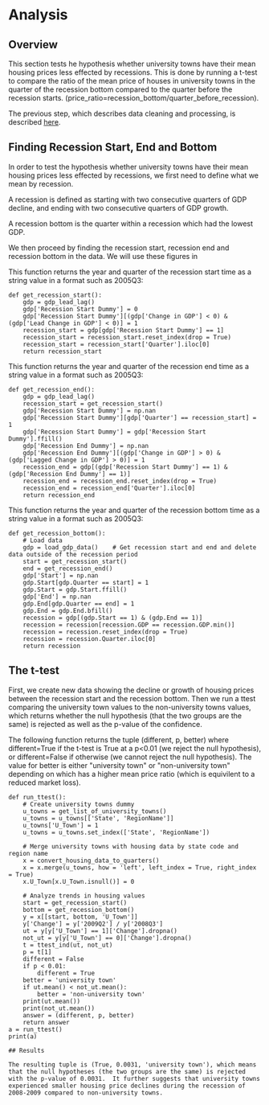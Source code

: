 # Analysis

## Overview 
This section tests he hypothesis whether university towns have their mean housing prices less effected by recessions. This is done by running a t-test to compare the ratio of the mean price of houses in university towns in the quarter of the recession bottom compared to the quarter before the recession starts. (price_ratio=recession_bottom/quarter_before_recession).

The previous step, which describes data cleaning and processing, is described [here](https://eagronin.github.io/university-towns-prepare/).

## Finding Recession Start, End and Bottom

In order to test the hypothesis whether university towns have their mean housing prices less effected by recessions, we first need to define what we mean by recession. 

A recession is defined as starting with two consecutive quarters of GDP decline, and ending with two consecutive quarters of GDP growth.  

A recession bottom is the quarter within a recession which had the lowest GDP.

We then proceed by finding the recession start, recession end and recession bottom in the data.  We will use these figures in 


This function returns the year and quarter of the recession start time as a string value in a format such as 2005Q3:

```
def get_recession_start():
    gdp = gdp_lead_lag()
    gdp['Recession Start Dummy'] = 0
    gdp['Recession Start Dummy'][(gdp['Change in GDP'] < 0) & (gdp['Lead Change in GDP'] < 0)] = 1
    recession_start = gdp[gdp['Recession Start Dummy'] == 1]
    recession_start = recession_start.reset_index(drop = True)
    recession_start = recession_start['Quarter'].iloc[0]
    return recession_start
```


This function returns the year and quarter of the recession end time as a string value in a format such as 2005Q3:

```
def get_recession_end():
    gdp = gdp_lead_lag()
    recession_start = get_recession_start()    
    gdp['Recession Start Dummy'] = np.nan
    gdp['Recession Start Dummy'][gdp['Quarter'] == recession_start] = 1
    gdp['Recession Start Dummy'] = gdp['Recession Start Dummy'].ffill()
    gdp['Recession End Dummy'] = np.nan
    gdp['Recession End Dummy'][(gdp['Change in GDP'] > 0) & (gdp['Lagged Change in GDP'] > 0)] = 1
    recession_end = gdp[(gdp['Recession Start Dummy'] == 1) & (gdp['Recession End Dummy'] == 1)]
    recession_end = recession_end.reset_index(drop = True)
    recession_end = recession_end['Quarter'].iloc[0]
    return recession_end
```


This function returns the year and quarter of the recession bottom time as a string value in a format such as 2005Q3:

```
def get_recession_bottom():
    # Load data
    gdp = load_gdp_data()    # Get recession start and end and delete data outside of the recession period
    start = get_recession_start()
    end = get_recession_end()
    gdp['Start'] = np.nan
    gdp.Start[gdp.Quarter == start] = 1
    gdp.Start = gdp.Start.ffill()
    gdp['End'] = np.nan
    gdp.End[gdp.Quarter == end] = 1
    gdp.End = gdp.End.bfill()
    recession = gdp[(gdp.Start == 1) & (gdp.End == 1)]
    recession = recession[recession.GDP == recession.GDP.min()]
    recession = recession.reset_index(drop = True)
    recession = recession.Quarter.iloc[0]
    return recession
```


## The t-test

First, we create new data showing the decline or growth of housing prices between the recession start and 
the recession bottom. Then we run a ttest comparing the university town values to the non-university towns values, 
which returns whether the null hypothesis (that the two groups are the same) is rejected as well as 
the p-value of the confidence. 

The following function returns the tuple (different, p, better) where different=True if the t-test is True at a p<0.01 
(we reject the null hypothesis), or different=False if otherwise (we cannot reject the null hypothesis). 
The value for better is either "university town" or "non-university town" depending on which has 
a higher mean price ratio (which is equivilent to a reduced market loss).

```
def run_ttest():    
    # Create university towns dummy
    u_towns = get_list_of_university_towns()
    u_towns = u_towns[['State', 'RegionName']]
    u_towns['U_Town'] = 1
    u_towns = u_towns.set_index(['State', 'RegionName'])
    
    # Merge university towns with housing data by state code and region name
    x = convert_housing_data_to_quarters()
    x = x.merge(u_towns, how = 'left', left_index = True, right_index = True)
    x.U_Town[x.U_Town.isnull()] = 0
    
    # Analyze trends in housing values
    start = get_recession_start()
    bottom = get_recession_bottom()
    y = x[[start, bottom, 'U_Town']]
    y['Change'] = y['2009Q2'] / y['2008Q3']
    ut = y[y['U_Town'] == 1]['Change'].dropna()
    not_ut = y[y['U_Town'] == 0]['Change'].dropna()
    t = ttest_ind(ut, not_ut)
    p = t[1]
    different = False
    if p < 0.01:
        different = True
    better = 'university town'
    if ut.mean() < not_ut.mean():
        better = 'non-university town'
    print(ut.mean())
    print(not_ut.mean())
    answer = (different, p, better)
    return answer
a = run_ttest()
print(a)

## Results

The resulting tuple is (True, 0.0031, 'university town'), which means that the null hypotheses (the two groups are the same) is rejected with the p-value of 0.0031.  It further suggests that university towns experienced smaller housing price declines during the recession of 2008-2009 compared to non-university towns.
